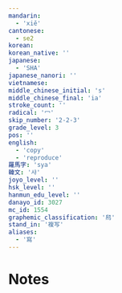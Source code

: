 ```yaml
---
mandarin:
  - 'xiě'
cantonese:
  - se2
korean:
korean_native: ''
japanese:
  - 'SHA'
japanese_nanori: ''
vietnamese:
middle_chinese_initial: 's'
middle_chinese_final: 'ia'
stroke_count: ''
radical: '冖'
skip_number: '2-2-3'
grade_level: 3
pos: ''
english:
  - 'copy'
  - 'reproduce'
羅馬字: 'sya'
韓文: '샤'
joyo_level: ''
hsk_level: ''
hanmun_edu_level: ''
danayo_id: 3027
mc_id: 1554
graphemic_classification: '舄'
stand_in: '複写'
aliases:
  - '寫'
---
```


# Notes
